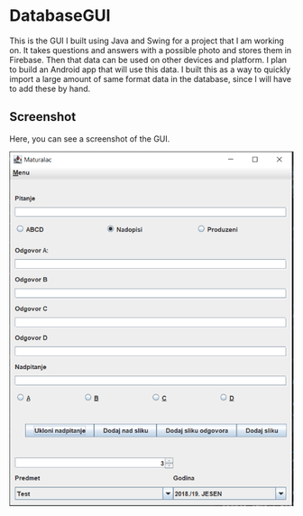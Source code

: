 # DatabaseGUI

This is the GUI I built using Java and Swing for a project that I am working on. It takes questions and answers with a possible photo and stores them in Firebase. 
Then that data can be used on other devices and platform. I plan to build an Android app that will use this data.
I built this as a way to quickly import a large amount of same format data in the database, since I will have to add these by hand.

## Screenshot

Here, you can see a screenshot of the GUI.

![Screenshot](Screenshots/Maturalac%20screenshot.png)
